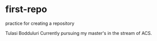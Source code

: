 # first-repo
practice for creating a repository

Tulasi Bodduluri
Currently pursuing my master's in the stream of ACS.
